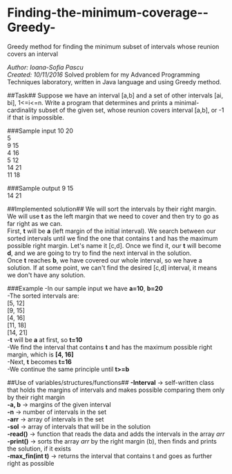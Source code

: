 # Finding-the-minimum-coverage--Greedy-
Greedy method for finding the minimum subset of intervals whose reunion covers an interval  

*Author: Ioana-Sofia Pascu*  
*Created: 10/11/2016*
Solved problem for my Advanced Programming Techniques laboratory, written in Java language and using Greedy method.

##Task##
Suppose we have an interval [a,b] and a set of other intervals [ai, bi], 1<=i<=n. Write a program that determines and prints a minimal-cardinality subset of the given set, whose reunion covers interval [a,b], or -1 if that is impossible.

###Sample input
10 20  
5  
9 15  
4 16  
5 12  
14 21  
11 18  

###Sample output
9 15  
14 21  

##Implemented solution##
We will sort the intervals by their right margin.  
We will use **t** as the left margin that we need to cover and then try to go as far right as we can.  
First, **t** will be **a** (left margin of the initial interval). We search between our sorted intervals until we find the one that contains t and has the maximum possible right margin. Let's name it [c,d]. Once we find it, our **t** will become **d**, and we are going to try to find the next interval in the solution.  
Once **t** reaches **b**, we have covered our whole interval, so we have a solution.
If at some point, we can't find the desired [c,d] interval, it means we don't have any solution.   

###Example
-In our sample input we have **a=10**, **b=20**  
-The sorted intervals are:  
 [5, 12]  
 [9, 15]  
 [4, 16]  
 [11, 18]  
 [14, 21]  
-**t** will be **a** at first, so **t=10**  
-We find the interval that contains **t** and has the maximum possible right margin, which is **[4, 16]**  
-Next, **t** becomes **t=16**  
-We continue the same principle until **t>=b**  

##Use of variables/structures/functions##
**-Interval** -> self-written class that holds the margins of intervals and makes possible comparing them only by their right margin  
**-a, b** -> margins of the given interval  
**-n** -> number of intervals in the set  
**-arr** -> array of intervals in the set  
**-sol** -> array of intervals that will be in the solution  
**-read()** -> function that reads the data and adds the intervals in the array *arr*  
**-print()** -> sorts the array *arr* by the right margin (b), then finds and prints the solution, if it exists  
**-max_fin(int t)** -> returns the interval that contains t and goes as further right as possible  
